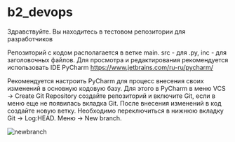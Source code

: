 # b2_devops

Здравствуйте. Вы находитесь в тестовом репозитории для разработчиков

Репозиторий с кодом располагается в ветке main.
src - для .py, inc - для заголовочных файлов.
Для просмотра и редактирования рекомендуется использовать IDE PyCharm https://www.jetbrains.com/ru-ru/pycharm/

Рекомендуется настроить PyCharm для процесс внесения своих изменений в основную кодовую базу.
Для этого в PyCharm в меню VCS -> Create Git Repository создайте репозиторий и включите Git, если в меню еще не появилась вкладка Git.
После внесения изменений в код создайте новую ветку. Необходимо переключиться в нижнюю вкладку Git -> Log:HEAD. Меню -> New branch.

![newbranch](https://github.com/stward417/b2_devops/tree/main/others/newbranch.jpg)
